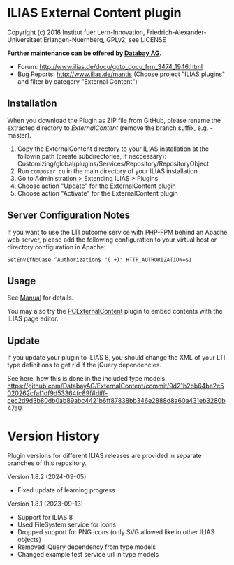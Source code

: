 ILIAS External Content plugin
=============================

Copyright (c) 2016 Institut fuer Lern-Innovation, Friedrich-Alexander-Universitaet Erlangen-Nuernberg, GPLv2, see LICENSE

**Further maintenance can be offered by [Databay AG](https://www.databay.de).**

- Forum: http://www.ilias.de/docu/goto_docu_frm_3474_1946.html
- Bug Reports: http://www.ilias.de/mantis (Choose project "ILIAS plugins" and filter by category "External Content")


Installation
------------

When you download the Plugin as ZIP file from GitHub, please rename the extracted directory to *ExternalContent*
(remove the branch suffix, e.g. -master).

1. Copy the ExternalContent directory to your ILIAS installation at the followin path
(create subdirectories, if neccessary): Customizing/global/plugins/Services/Repository/RepositoryObject
2. Run `composer du` in the main directory of your ILIAS installation
3. Go to Administration > Extending ILIAS > Plugins
4. Choose action  "Update" for the ExternalContent plugin
5. Choose action  "Activate" for the ExternalContent plugin

Server Configuration Notes
--------------------------

If you want to use the LTI outcome service with PHP-FPM behind an Apache web server, please add the following configuration
to your virtual host or directory configuration in Apache:

`SetEnvIfNoCase ^Authorization$ "(.+)" HTTP_AUTHORIZATION=$1`

Usage
-----

See [Manual](docs/Manual.pdf) for details.

You may also try the [PCExternalContent](https://github.com/DatabayAG/PCExternalContent) plugin to embed contents with the ILIAS page editor.


Update
------

If you update your plugin to ILIAS 8, you should change the XML of your LTI type definitions to get rid if the jQuery dependencies.

See here, how this is done in the included type models:
https://github.com/DatabayAG/ExternalContent/commit/9d21b2bb64be2c5020262cfaf1df9d53364fc89f#diff-cec2d9d3b80db0ab89abc4421b6ff87838bb346e2888d8a60a431eb3280b47a0


Version History
===============

Plugin versions for different ILIAS releases are provided in separate branches of this repository.

Version 1.8.2 (2024-09-05)
* Fixed update of learning progress

Version 1.8.1 (2023-09-13)
* Support for ILIAS 8
* Used FileSystem service for icons
* Dropped support for PNG icons (only SVG allowed like in other ILIAS objects)
* Removed jQuery dependency from type models
* Changed example test service url in type models

